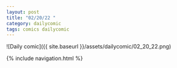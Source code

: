 ```yaml
---
layout: post
title: "02/20/22 "
category: dailycomic
tags: comics dailycomic
---
```

![Daily comic]({{ site.baseurl }}/assets/dailycomic/02_20_22.png)

{% include navigation.html %}

